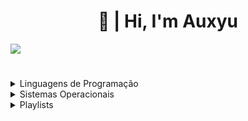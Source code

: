 <h1 align="center">👋 | Hi, I'm Auxyu</h1>


<img src="https://media.discordapp.net/attachments/940081518519398423/940099152510091285/animesher.com_mouse-keyboard-computer-188584.gif">
<br>



#
<details>
  <summary>Linguagens de Programação</summary>
 
  <img src="https://img.shields.io/badge/Python-3776AB?style=for-the-badge&logo=python&logoColor=white"/> <img src="https://img.shields.io/badge/HTML5-E34F26?style=for-the-badge&logo=html5&logoColor=white"> <img src="https://img.shields.io/badge/CSS3-1572B6?style=for-the-badge&logo=css3&logoColor=white">
  <img src="https://img.shields.io/badge/Sass-CC6699?style=for-the-badge&logo=sass&logoColor=white">
  <img src="https://img.shields.io/badge/Lua-2C2D72?style=for-the-badge&logo=lua&logoColor=white">

</details>

<details>

  <summary>Sistemas Operacionais</summary>
 
<img src="https://img.shields.io/badge/Windows-0078D6?style=for-the-badge&logo=windows&logoColor=white"> <img src="https://img.shields.io/badge/Ubuntu-E95420?style=for-the-badge&logo=ubuntu&logoColor=white"> <img src="https://img.shields.io/badge/manjaro-35BF5C?style=for-the-badge&logo=manjaro&logoColor=white">
<img src="https://img.shields.io/badge/Kali_Linux-557C94?style=for-the-badge&logo=kali-linux&logoColor=white"> <img src="https://img.shields.io/badge/freebsd-AB2B28?style=for-the-badge&logo=freebsd&logoColor=white">
</details>

<details>
   <summary>Playlists</summary>

   <a href="https://open.spotify.com/user/31cdvs26zfj3fvvzc7h5pyomc5we?si=1f8a48e1f308439f">
   <img src="https://img.shields.io/badge/Spotify-1ED760?&style=for-the-badge&logo=spotify&logoColor=white"> <a href="https://music.youtube.com/playlist?list=PL8zdfjv7RzZOsrR41kvjA_j7M1eueczqn">  <img src="https://img.shields.io/badge/YouTube_Music-FF0000?style=for-the-badge&logo=youtube-music&logoColor=white">






